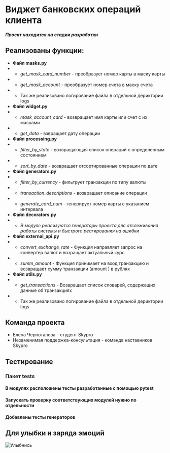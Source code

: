 # Виджет банковских операций клиента
#### *Проект находится на стадии разработки*
## Реализованы функции:
+ **Файл masks.py**
+ + *get_mask_card_number* - преобразует номер карты в маску карты
+ + *get_mask_account* - преобразует номер счета в маску счета
+ + Так же реализовано логирование файла в отдельной дериктории logs
+ **Файл widget.py**
+ + *mask_account_card* - возвращает имя карты или счет с их масками
+ + *get_data* - взвращает дату операции
+ **Файл processing.py**
+ + *filter_by_state* - возвращающая список операций с определенным состоянием
+ + *sort_by_date* - возвращает отсортированные операции по дате
+ **Файл generators.py**
+ + *filter_by_currency* - фильтрует транзакции по типу валюты
+ + *transaction_descriptions* - возвращает описание операции
+ + *generate_card_num* - генерирует номер карты с указанием интервала
+ **Файл decorators.py**
+ + *В модуле реализуются генераторы проекта для отслеживания работы системы и 
быстрого реагирования на ошибки*
+ **Файл external_api.py**
+ + *convert_exchange_rate* - Функция направляет запрос на конвертер валют и возращает актуальный курс
+ + *summ_amount* - Функция принимает на вход транзакцию и возвращает сумму транзакции (amount ) в рублях
+ **Файл utils.py**
+ + *get_transactions* - Возвращает список словарей, содержащих данные об транзакциях
+ + Так же реализовано логирование файла в отдельной дериктории logs

## Команда проекта
+ Елена Черноталова - студент Skypro
+ Незаменимая поддержка-консультация - команда наставников Skypro

## **Тестирование**
### Пакет tests
#### В модулях расположены тесты разработанные с помощью pytest 
#### Запускать проверку соответствующих модулей нужно по отдельности
#### Добавлены тесты генераторов

## Для улыбки и заряда эмоций 
![Улыбнись](https://kaifolog.ru/uploads/posts/2020-06/1592383368_002.jpg)
